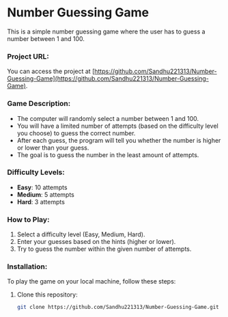 # Number Guessing Game

This is a simple number guessing game where the user has to guess a number between 1 and 100.

### Project URL:
You can access the project at [https://github.com/Sandhu221313/Number-Guessing-Game](https://github.com/Sandhu221313/Number-Guessing-Game).

### Game Description:
- The computer will randomly select a number between 1 and 100.
- You will have a limited number of attempts (based on the difficulty level you choose) to guess the correct number.
- After each guess, the program will tell you whether the number is higher or lower than your guess.
- The goal is to guess the number in the least amount of attempts.

### Difficulty Levels:
- **Easy**: 10 attempts
- **Medium**: 5 attempts
- **Hard**: 3 attempts

### How to Play:
1. Select a difficulty level (Easy, Medium, Hard).
2. Enter your guesses based on the hints (higher or lower).
3. Try to guess the number within the given number of attempts.

### Installation:
To play the game on your local machine, follow these steps:
1. Clone this repository:
   ```bash
   git clone https://github.com/Sandhu221313/Number-Guessing-Game.git
